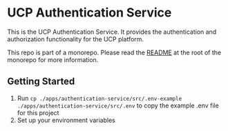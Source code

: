 # UCP Authentication Service

This is the UCP Authentication Service. It provides the authentication and authorization
functionality for the UCP platform.

This repo is part of a monorepo. Please read the [README](../../README.md) at the root of the monorepo for more
information.

## Getting Started

1. Run `cp ./apps/authentication-service/src/.env-example ./apps/authentication-service/src/.env` to copy the example
   .env file for this project
1. Set up your environment variables
